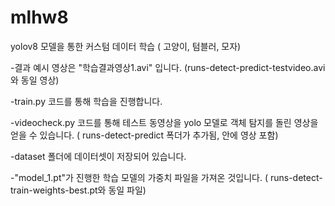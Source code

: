 # mlhw8
 yolov8 모델을 통한 커스텀 데이터 학습 ( 고양이, 텀블러, 모자)

 -결과 예시 영상은 "학습결과영상1.avi" 입니다. 
 (runs-detect-predict-testvideo.avi와 동일 영상)
 
 -train.py 코드를 통해 학습을 진행합니다.

 -videocheck.py 코드를 통해 테스트 동영상을 yolo 모델로 객체 탐지를 돌린 영상을 얻을 수 있습니다. ( runs-detect-predict 폭더가 추가됨, 안에 영상 포함)
 
 -dataset 폴더에 데이터셋이 저장되어 있습니다.
 
 -"model_1.pt"가 진행한 학습 모델의 가중치 파일을 가져온 것입니다.
 ( runs-detect-train-weights-best.pt와 동일 파일)
